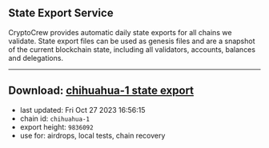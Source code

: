 ## State Export Service
CryptoCrew provides automatic daily state exports for all chains we validate. State export files can be used as genesis files and are a snapshot of the current blockchain state, including all validators, accounts, balances and delegations.

---
**Download: [chihuahua-1 state export](https://dl.ccvalidators.com/SERVICE/chihuahua/chihuahua-1_export_9836092.json)**
---

- last updated: Fri Oct 27 2023 16:56:15
- chain id: `chihuahua-1`
- export height: `9836092`
- use for: airdrops, local tests, chain recovery
